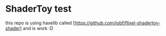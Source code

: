 # ShaderToy test
this repo is using haxelib called [https://github.com/jobf/flixel-shadertoy-shader] and is work :D
